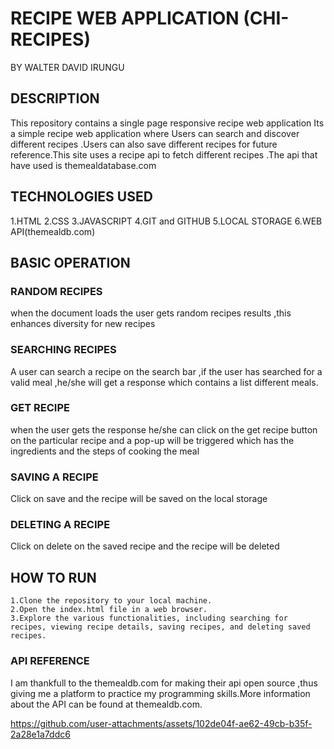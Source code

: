 # RECIPE WEB APPLICATION (CHI-RECIPES)

BY WALTER DAVID IRUNGU

## DESCRIPTION

This repository contains a single page responsive recipe web application
Its a simple recipe web application where Users can search and discover different recipes .Users can also save different recipes for future reference.This site uses a recipe api to fetch different recipes .The api that have used is themealdatabase.com 

## TECHNOLOGIES USED 
1.HTML
2.CSS
3.JAVASCRIPT
4.GIT and GITHUB
5.LOCAL STORAGE
6.WEB API(themealdb.com)

## BASIC OPERATION

### RANDOM RECIPES

when the document loads the user gets random recipes results ,this enhances diversity for new recipes

### SEARCHING RECIPES

A user can search a recipe on the search bar ,if the user has searched for a valid meal ,he/she will get a response which contains a list different meals.

### GET RECIPE

when the user gets the response he/she can click on the get recipe button on the particular recipe and a pop-up will be triggered which has the ingredients and the steps of cooking the meal

### SAVING A RECIPE

Click on save and the recipe will be saved on the local storage

### DELETING A RECIPE

Click on delete on the saved recipe and the recipe will be deleted

## HOW TO RUN

    1.Clone the repository to your local machine.
    2.Open the index.html file in a web browser.
    3.Explore the various functionalities, including searching for recipes, viewing recipe details, saving recipes, and deleting saved recipes.

### API REFERENCE
I am thankfull to the themealdb.com for making their api open source ,thus giving me a platform to practice my programming skills.More information about the API can be found at themealdb.com.

https://github.com/user-attachments/assets/102de04f-ae62-49cb-b35f-2a28e1a7ddc6
